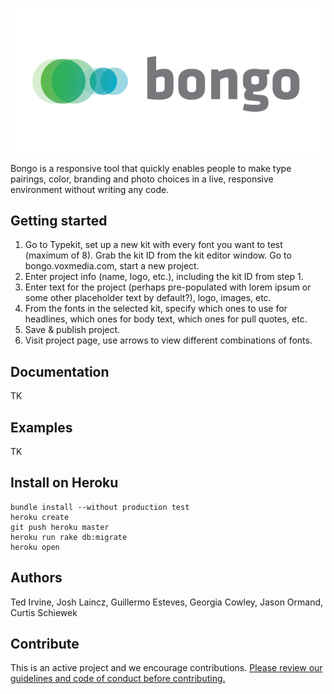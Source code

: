 ![bongo](https://raw.githubusercontent.com/voxmedia/bongo/master/app/assets/images/logo.png)

Bongo is a responsive tool that quickly enables people to make type pairings, color, branding and photo choices in a live, responsive environment without writing any code.

## Getting started


1.  Go to Typekit, set up a new kit with every font you want to test (maximum of 8). Grab the kit ID from the kit editor window.
Go to bongo.voxmedia.com, start a new project.
2.  Enter project info (name, logo, etc.), including the kit ID from step 1.
3.  Enter text for the project (perhaps pre-populated with lorem ipsum or some other placeholder text by default?), logo, images, etc.
4.  From the fonts in the selected kit, specify which ones to use for headlines, which ones for body text, which ones for pull quotes, etc.
5.  Save & publish project.
6.  Visit project page, use arrows to view different combinations of fonts.

## Documentation

TK

## Examples

TK

## Install on Heroku

```
bundle install --without production test
heroku create
git push heroku master
heroku run rake db:migrate
heroku open
```

## Authors

Ted Irvine, Josh Laincz, Guillermo Esteves, Georgia Cowley, Jason Ormand, Curtis Schiewek

## Contribute

This is an active project and we encourage contributions. [Please review our guidelines and code of conduct before contributing.](https://github.com/voxmedia/open-source-contribution-guidelines)
